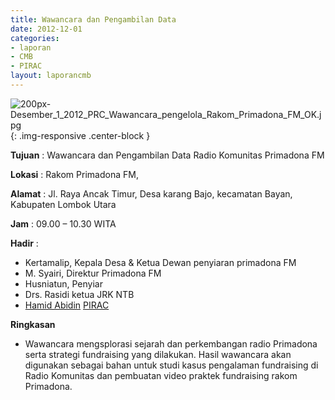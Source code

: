 ```yaml
---
title: Wawancara dan Pengambilan Data
date: 2012-12-01
categories:
- laporan
- CMB
- PIRAC
layout: laporancmb
---
```


![200px-Desember_1_2012_PRC_Wawancara_pengelola_Rakom_Primadona_FM_OK.jpg](/uploads/200px-Desember_1_2012_PRC_Wawancara_pengelola_Rakom_Primadona_FM_OK.jpg){: .img-responsive .center-block }


**Tujuan** : Wawancara dan Pengambilan Data Radio Komunitas Primadona FM 

**Lokasi** : Rakom Primadona FM, 

**Alamat** : Jl. Raya Ancak Timur, Desa karang Bajo, kecamatan Bayan, Kabupaten Lombok Utara 

**Jam** : 09.00 – 10.30 WITA 

**Hadir** :
* Kertamalip, Kepala Desa & Ketua Dewan penyiaran primadona FM
* M. Syairi, Direktur Primadona FM
* Husniatun, Penyiar
* Drs. Rasidi ketua JRK NTB
* [Hamid Abidin](http://wiki.ciptamedia.org/wiki/Hamid_Abidin) [PIRAC](http://wiki.ciptamedia.org/wiki/PIRAC)

**Ringkasan**  
* Wawancara mengsplorasi sejarah dan perkembangan radio Primadona serta strategi fundraising yang dilakukan. Hasil wawancara akan digunakan sebagai bahan untuk studi kasus pengalaman fundraising di Radio Komunitas dan pembuatan video praktek fundraising rakom Primadona.
